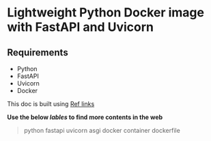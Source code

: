 # **Lightweight Python Docker image with FastAPI and Uvicorn**

## Requirements

- Python
- FastAPI
- Uvicorn
- Docker



This doc is built using [Ref links](https://medium.com/pradpoddar/lightweight-python-docker-image-with-fastapi-and-uvicorn-4a4badc98ca7)


**Use the below _lables_ to find more contents in the web**
> python
> fastapi
> uvicorn
> asgi
> docker
> container
> dockerfile
